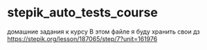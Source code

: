 # stepik_auto_tests_course
домашние задания к курсу
В этом файле я буду хранить  свои дз https://stepik.org/lesson/187065/step/7?unit=161976
